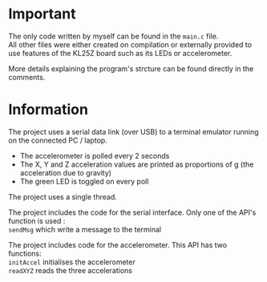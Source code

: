 # Important

The only code written by myself can be found in the `main.c` file.  
All other files were either created on compilation or externally provided to use features of the KL25Z board such as its LEDs or accelerometer.

More details explaining the program's strcture can be found directly in the comments.  


# Information

The project uses a serial data link (over USB) to a terminal emulator running on the
connected PC / laptop.
  * The accelerometer is polled every 2 seconds
  * The X, Y and Z acceleration values are printed as proportions of g (the acceleration due to gravity)
  * The green LED is toggled on every poll

The project uses a single thread.

The project includes the code for the serial interface. Only one of the API's function is used :  
`sendMsg` which write a message to the terminal

The project includes code for the accelerometer. This API has two functions:  
`initAccel` initialises the accelerometer  
`readXYZ` reads the three accelerations
